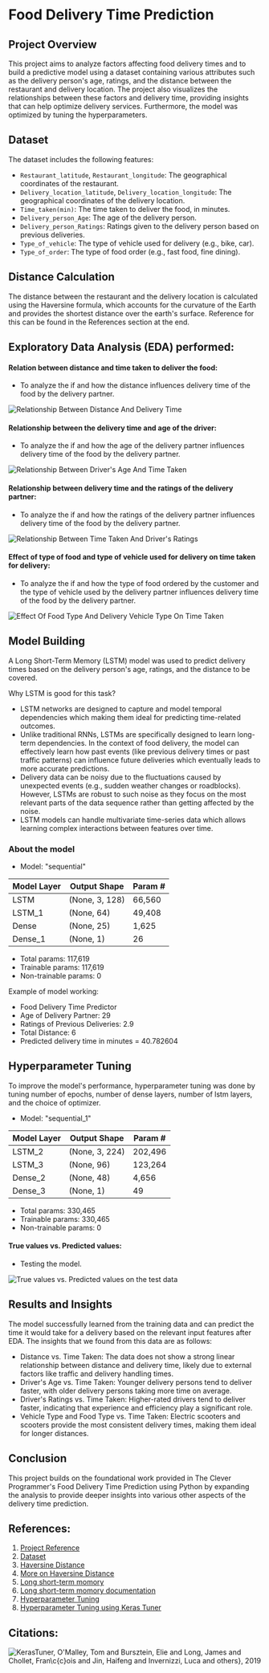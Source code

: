 # Food Delivery Time Prediction

## Project Overview

This project aims to analyze factors affecting food delivery times and to build a predictive model using a dataset containing various attributes such as the delivery person's age, ratings, and the distance between the restaurant and delivery location. The project also visualizes the relationships between these factors and delivery time, providing insights that can help optimize delivery services. Furthermore, the model was optimized by tuning the hyperparameters.

## Dataset

The dataset includes the following features:
- `Restaurant_latitude`, `Restaurant_longitude`: The geographical coordinates of the restaurant.
- `Delivery_location_latitude`, `Delivery_location_longitude`: The geographical coordinates of the delivery location.
- `Time_taken(min)`: The time taken to deliver the food, in minutes.
- `Delivery_person_Age`: The age of the delivery person.
- `Delivery_person_Ratings`: Ratings given to the delivery person based on previous deliveries.
- `Type_of_vehicle`: The type of vehicle used for delivery (e.g., bike, car).
- `Type_of_order`: The type of food order (e.g., fast food, fine dining).

## Distance Calculation

The distance between the restaurant and the delivery location is calculated using the Haversine formula, which accounts for the curvature of the Earth and provides the shortest distance over the earth's surface. Reference for this can be found in the References section at the end.

## Exploratory Data Analysis (EDA) performed:

#### Relation between distance and time taken to deliver the food:
- To analyze the if and how the distance influences delivery time of the food by the delivery partner.

![Relationship Between Distance And Delivery Time](output/relationship_between_distance_and_delivery_time.png)

#### Relationship between the delivery time and age of the driver:
- To analyze the if and how the age of the delivery partner influences delivery time of the food by the delivery partner.

![Relationship Between Driver's Age And Time Taken](output/relationship_between_driver_age_and_time_taken.png)

#### Relationship between delivery time and the ratings of the delivery partner:
- To analyze the if and how the ratings of the delivery partner influences delivery time of the food by the delivery partner.

![Relationship Between Time Taken And Driver's Ratings](output/relationship_between_time_taken_and_driver_ratings.png)

#### Effect of type of food and type of vehicle used for delivery on time taken for delivery:
- To analyze the if and how the type of food ordered by the customer and the type of vehicle used by the delivery partner influences delivery time of the food by the delivery partner.

![Effect Of Food Type And Delivery Vehicle Type On Time Taken](output/effect_of_food_type_and_delivery_vehicle_type_on_time_taken.png)

## Model Building

A Long Short-Term Memory (LSTM) model was used to predict delivery times based on the delivery person's age, ratings, and the distance to be covered.

Why LSTM is good for this task?
- LSTM networks are designed to capture and model temporal dependencies which making them ideal for predicting time-related outcomes.
- Unlike traditional RNNs, LSTMs are specifically designed to learn long-term dependencies. In the context of food delivery, the model can effectively learn how past events (like previous delivery times or past traffic patterns) can influence future deliveries which eventually leads to more accurate predictions.
- Delivery data can be noisy due to the fluctuations caused by unexpected events (e.g., sudden weather changes or roadblocks). However, LSTMs are robust to such noise as they focus on the most relevant parts of the data sequence rather than getting affected by the noise.
- LSTM models can handle multivariate time-series data which allows learning complex interactions between features over time.

### About the model

- Model: "sequential"

| Model Layer | Output Shape | Param # |
|-------------|--------------|---------|
| LSTM        | (None, 3, 128) | 66,560  |
| LSTM_1      | (None, 64)    | 49,408  |
| Dense       | (None, 25)    | 1,625   |
| Dense_1     | (None, 1)     | 26      |

-  Total params: 117,619
-  Trainable params: 117,619
-  Non-trainable params: 0

Example of model working:
- Food Delivery Time Predictor
- Age of Delivery Partner: 29
- Ratings of Previous Deliveries: 2.9
- Total Distance: 6
- Predicted delivery time in minutes =  40.782604

## Hyperparameter Tuning

To improve the model's performance, hyperparameter tuning was done by tuning number of epochs, number of dense layers, number of lstm layers, and the choice of optimizer.

- Model: "sequential_1"

| Model Layer | Output Shape | Param # |
|-------------|--------------|---------|
| LSTM_2      | (None, 3, 224) | 202,496  |
| LSTM_3      | (None, 96)    | 123,264  |
| Dense_2       | (None, 48)    | 4,656   |
| Dense_3     | (None, 1)     | 49      |

- Total params: 330,465
- Trainable params: 330,465
- Non-trainable params: 0

#### True values vs. Predicted values:
- Testing the model.

![True values vs. Predicted values on the test data](output/Final.png)

## Results and Insights

The model successfully learned from the training data and can predict the time it would take for a delivery based on the relevant input features after EDA. The insights that we found from this data are as follows:
- Distance vs. Time Taken: The data does not show a strong linear relationship between distance and delivery time, likely due to external factors like traffic and delivery handling times.
- Driver's Age vs. Time Taken: Younger delivery persons tend to deliver faster, with older delivery persons taking more time on average.
- Driver's Ratings vs. Time Taken: Higher-rated drivers tend to deliver faster, indicating that experience and efficiency play a significant role.
- Vehicle Type and Food Type vs. Time Taken: Electric scooters and scooters provide the most consistent delivery times, making them ideal for longer distances.

## Conclusion

This project builds on the foundational work provided in The Clever Programmer's Food Delivery Time Prediction using Python by expanding the analysis to provide deeper insights into various other aspects of the delivery time prediction.

## References:
1. [Project Reference](https://thecleverprogrammer.com/2023/01/02/food-delivery-time-prediction-using-python/)
2. [Dataset](https://statso.io/food-delivery-time-prediction-case-study/)
3. [Haversine Distance](https://en.wikipedia.org/wiki/Haversine_formula)
4. [More on Haversine Distance](https://community.esri.com/t5/coordinate-reference-systems-blog/distance-on-a-sphere-the-haversine-formula/ba-p/902128)
5. [Long short-term momory](https://en.wikipedia.org/wiki/Long_short-term_memory)
6. [Long short-term momory documentation](https://pytorch.org/docs/stable/generated/torch.nn.LSTM.html)
7. [Hyperparameter Tuning](https://www.geeksforgeeks.org/hyperparameter-tuning/#)
8. [Hyperparameter Tuning using Keras Tuner](https://keras.io/keras_tuner/)

## Citations:
![KerasTuner, O'Malley, Tom and Bursztein, Elie and Long, James and Chollet, Fran\c{c}ois and Jin, Haifeng and Invernizzi, Luca and others}, 2019](https://github.com/keras-team/keras-tuner)
